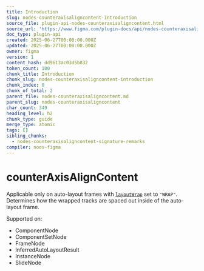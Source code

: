 ```yaml
---
title: Introduction
slug: nodes-counteraxisaligncontent-introduction
source_file: plugin-api-nodes-counteraxisaligncontent.html
source_url: 'https://www.figma.com/plugin-docs/api/nodes-counteraxisaligncontent/'
doc_type: plugin-api
created: 2025-06-27T00:00:00.000Z
updated: 2025-06-27T00:00:00.000Z
owner: figma
version: 1
content_hash: dd9613ac03d5b832
token_count: 100
chunk_title: Introduction
chunk_slug: nodes-counteraxisaligncontent-introduction
chunk_index: 0
chunk_of_total: 2
parent_file: nodes-counteraxisaligncontent.md
parent_slug: nodes-counteraxisaligncontent
char_count: 349
heading_level: h2
chunk_type: guide
merge_type: atomic
tags: []
sibling_chunks:
  - nodes-counteraxisaligncontent-signature-remarks
compiler: noos-figma
---
```


# counterAxisAlignContent

Applicable only on auto-layout frames with [`layoutWrap`](/plugin-docs/api/properties/nodes-layoutwrap/)
 set to `"WRAP"`. Determines how the wrapped tracks are spaced out inside of the auto-layout frame.

 Supported on:

- ComponentNode
- ComponentSetNode
- FrameNode
- InferredAutoLayoutResult
- InstanceNode
- SlideNode
